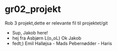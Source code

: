 # gr02_projekt
Rob 3 projekt,dette er relevante fil til projektet/git 
 - Sup, Jakob here! 
- hej fra Asbjørn L(o_oL)
Ok Jakob
- fedt;) Emil
Halløjsa - Mads
Pebernødder - Haris